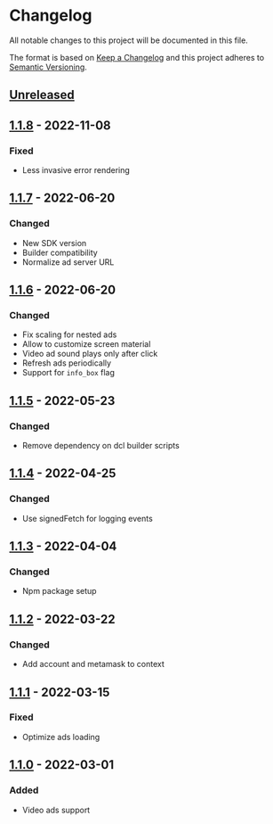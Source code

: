 # Changelog

All notable changes to this project will be documented in this file.

The format is based on [Keep a Changelog](https://keepachangelog.com/en/1.0.0/)
and this project adheres to [Semantic Versioning](https://semver.org/spec/v2.0.0.html).

## [Unreleased]

## [1.1.8] - 2022-11-08
### Fixed
- Less invasive error rendering

## [1.1.7] - 2022-06-20
### Changed
- New SDK version
- Builder compatibility
- Normalize ad server URL

## [1.1.6] - 2022-06-20
### Changed
- Fix scaling for nested ads
- Allow to customize screen material
- Video ad sound plays only after click
- Refresh ads periodically
- Support for `info_box` flag

## [1.1.5] - 2022-05-23
### Changed
- Remove dependency on dcl builder scripts

## [1.1.4] - 2022-04-25
### Changed
- Use signedFetch for logging events

## [1.1.3] - 2022-04-04
### Changed
- Npm package setup

## [1.1.2] - 2022-03-22
### Changed
- Add account and metamask to context

## [1.1.1] - 2022-03-15
### Fixed
- Optimize ads loading

## [1.1.0] - 2022-03-01
### Added
- Video ads support

[Unreleased]: https://github.com/adshares/dcl-smart-banner/compare/v1.1.8...HEAD
[1.1.8]: https://github.com/adshares/dcl-smart-banner/compare/v1.1.7...1.1.8
[1.1.7]: https://github.com/adshares/dcl-smart-banner/compare/v1.1.6...1.1.7
[1.1.6]: https://github.com/adshares/dcl-smart-banner/compare/v1.1.5...1.1.6
[1.1.5]: https://github.com/adshares/dcl-smart-banner/compare/v1.1.4...v1.1.5
[1.1.4]: https://github.com/adshares/dcl-smart-banner/compare/v1.1.3...v1.1.4
[1.1.3]: https://github.com/adshares/dcl-smart-banner/compare/v1.1.2...v1.1.3
[1.1.2]: https://github.com/adshares/dcl-smart-banner/compare/v1.1.1...v1.1.2
[1.1.1]: https://github.com/adshares/dcl-smart-banner/compare/v1.1.0...v1.1.1
[1.1.0]: https://github.com/adshares/dcl-smart-banner/releases/tag/v1.1.0
